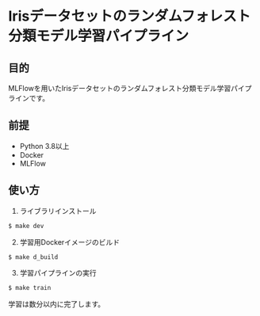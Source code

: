 # Irisデータセットのランダムフォレスト分類モデル学習パイプライン

## 目的

MLFlowを用いたIrisデータセットのランダムフォレスト分類モデル学習パイプラインです。

## 前提

- Python 3.8以上
- Docker
- MLFlow

## 使い方

1. ライブラリインストール

```sh
$ make dev
```

2. 学習用Dockerイメージのビルド

```sh
$ make d_build
```

3. 学習パイプラインの実行

```sh
$ make train
```

学習は数分以内に完了します。


